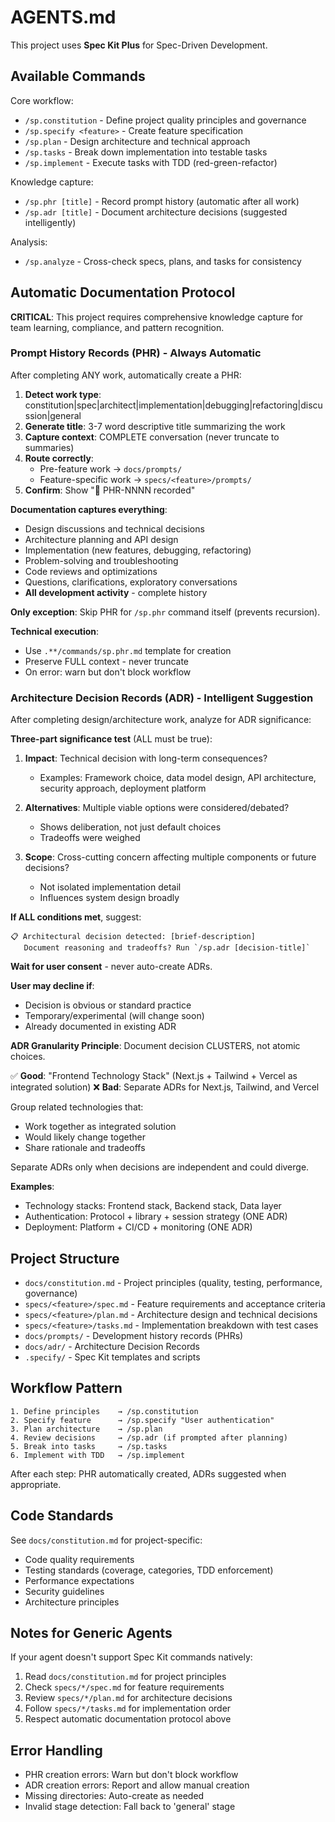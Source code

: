 # AGENTS.md

This project uses **Spec Kit Plus** for Spec-Driven Development.

## Available Commands

Core workflow:
- `/sp.constitution` - Define project quality principles and governance
- `/sp.specify <feature>` - Create feature specification
- `/sp.plan` - Design architecture and technical approach
- `/sp.tasks` - Break down implementation into testable tasks
- `/sp.implement` - Execute tasks with TDD (red-green-refactor)

Knowledge capture:
- `/sp.phr [title]` - Record prompt history (automatic after all work)
- `/sp.adr [title]` - Document architecture decisions (suggested intelligently)

Analysis:
- `/sp.analyze` - Cross-check specs, plans, and tasks for consistency

## Automatic Documentation Protocol

**CRITICAL**: This project requires comprehensive knowledge capture for team learning, compliance, and pattern recognition.

### Prompt History Records (PHR) - Always Automatic

After completing ANY work, automatically create a PHR:

1. **Detect work type**: constitution|spec|architect|implementation|debugging|refactoring|discussion|general
2. **Generate title**: 3-7 word descriptive title summarizing the work
3. **Capture context**: COMPLETE conversation (never truncate to summaries)
4. **Route correctly**:
   - Pre-feature work → `docs/prompts/`
   - Feature-specific work → `specs/<feature>/prompts/`
5. **Confirm**: Show "📝 PHR-NNNN recorded"

**Documentation captures everything**:
- Design discussions and technical decisions
- Architecture planning and API design
- Implementation (new features, debugging, refactoring)
- Problem-solving and troubleshooting
- Code reviews and optimizations
- Questions, clarifications, exploratory conversations
- **All development activity** - complete history

**Only exception**: Skip PHR for `/sp.phr` command itself (prevents recursion).

**Technical execution**:
- Use `.**/commands/sp.phr.md` template for creation
- Preserve FULL context - never truncate
- On error: warn but don't block workflow

### Architecture Decision Records (ADR) - Intelligent Suggestion

After completing design/architecture work, analyze for ADR significance:

**Three-part significance test** (ALL must be true):

1. **Impact**: Technical decision with long-term consequences?
   - Examples: Framework choice, data model design, API architecture, security approach, deployment platform

2. **Alternatives**: Multiple viable options were considered/debated?
   - Shows deliberation, not just default choices
   - Tradeoffs were weighed

3. **Scope**: Cross-cutting concern affecting multiple components or future decisions?
   - Not isolated implementation detail
   - Influences system design broadly

**If ALL conditions met**, suggest:
```
📋 Architectural decision detected: [brief-description]
   Document reasoning and tradeoffs? Run `/sp.adr [decision-title]`
```

**Wait for user consent** - never auto-create ADRs.

**User may decline if**:
- Decision is obvious or standard practice
- Temporary/experimental (will change soon)
- Already documented in existing ADR

**ADR Granularity Principle**:
Document decision CLUSTERS, not atomic choices.

✅ **Good**: "Frontend Technology Stack" (Next.js + Tailwind + Vercel as integrated solution)
❌ **Bad**: Separate ADRs for Next.js, Tailwind, and Vercel

Group related technologies that:
- Work together as integrated solution
- Would likely change together
- Share rationale and tradeoffs

Separate ADRs only when decisions are independent and could diverge.

**Examples**:
- Technology stacks: Frontend stack, Backend stack, Data layer
- Authentication: Protocol + library + session strategy (ONE ADR)
- Deployment: Platform + CI/CD + monitoring (ONE ADR)

## Project Structure

- `docs/constitution.md` - Project principles (quality, testing, performance, governance)
- `specs/<feature>/spec.md` - Feature requirements and acceptance criteria
- `specs/<feature>/plan.md` - Architecture design and technical decisions
- `specs/<feature>/tasks.md` - Implementation breakdown with test cases
- `docs/prompts/` - Development history records (PHRs)
- `docs/adr/` - Architecture Decision Records
- `.specify/` - Spec Kit templates and scripts

## Workflow Pattern

```
1. Define principles    → /sp.constitution
2. Specify feature      → /sp.specify "User authentication"
3. Plan architecture    → /sp.plan
4. Review decisions     → /sp.adr (if prompted after planning)
5. Break into tasks     → /sp.tasks
6. Implement with TDD   → /sp.implement
```

After each step: PHR automatically created, ADRs suggested when appropriate.

## Code Standards

See `docs/constitution.md` for project-specific:
- Code quality requirements
- Testing standards (coverage, categories, TDD enforcement)
- Performance expectations
- Security guidelines
- Architecture principles

## Notes for Generic Agents

If your agent doesn't support Spec Kit commands natively:
1. Read `docs/constitution.md` for project principles
2. Check `specs/*/spec.md` for feature requirements
3. Review `specs/*/plan.md` for architecture decisions
4. Follow `specs/*/tasks.md` for implementation order
5. Respect automatic documentation protocol above

## Error Handling

- PHR creation errors: Warn but don't block workflow
- ADR creation errors: Report and allow manual creation
- Missing directories: Auto-create as needed
- Invalid stage detection: Fall back to 'general' stage
